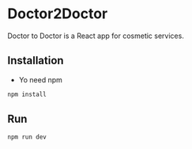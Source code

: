 # Doctor2Doctor

Doctor to Doctor is a React app for cosmetic services.

## Installation

- Yo need npm

```bash
npm install
```

## Run

```bash
npm run dev
```
